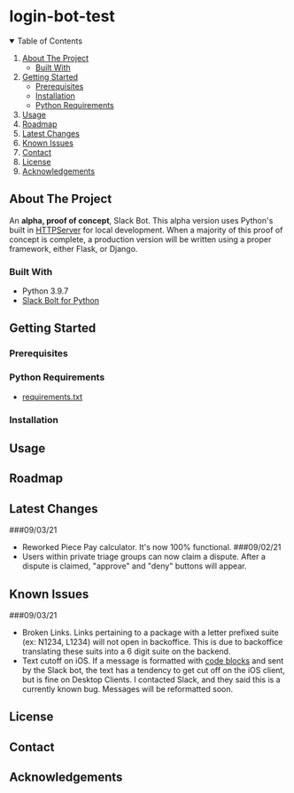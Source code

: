 # login-bot-test
<!-- TABLE OF CONTENTS -->
<details open="open">
  <summary>Table of Contents</summary>
  <ol>
    <li>
      <a href="#about-the-project">About The Project</a>
      <ul>
        <li><a href="#built-with">Built With</a></li>
      </ul>
    </li>
    <li>
      <a href="#getting-started">Getting Started</a>
      <ul>
        <li><a href="#prerequisites">Prerequisites</a></li>
        <li><a href="#installation">Installation</a></li>
    <li><a href="#python-requirements">Python Requirements</a></li>
      </ul>
    </li>
    <li><a href="#usage">Usage</a></li>
    <li><a href="#roadmap">Roadmap</a></li>
    <li><a href="#latest-changes">Latest Changes</a></li>
    <li><a href="#known-issues">Known Issues</a></li>
    <li><a href="#contact">Contact</a></li>
    <li><a href="#license">License</a></li>
    <li><a href="#acknowledgements">Acknowledgements</a></li>
  </ol>
</details>

<!-- ABOUT THE PROJECT -->
## About The Project
An **alpha, proof of concept**, Slack Bot. This alpha version uses Python's built in 
[HTTPServer](https://docs.python.org/3/library/http.server.html) for local development. When a majority of this
proof of concept is complete, a production version will be written using a proper framework, either Flask, or Django.

### Built With
* Python 3.9.7
* [Slack Bolt for Python](https://api.slack.com/tools/bolt)

<!-- GETTING STARTED -->
## Getting Started
### Prerequisites
### Python Requirements
* [requirements.txt](https://github.com/yourlastnamesoundslikeatypeofpasta/login-bot-test/blob/main/requirements.txt)
### Installation

<!-- USAGE EXAMPLES -->
## Usage

<!-- ROADMAP -->
## Roadmap

<!-- LATEST CHANGES -->
## Latest Changes
###09/03/21
* Reworked Piece Pay calculator. It's now 100% functional.
###09/02/21
* Users within private triage groups can now claim a dispute. After a dispute is claimed, "approve" and "deny" buttons will appear. 
<!-- KNOWN ISSUES -->
## Known Issues
###09/03/21
* Broken Links. Links pertaining to a package with a letter prefixed suite (ex: N1234, L1234) will not open in backoffice. This is due to backoffice translating these suits into a 6 digit suite on the backend.
* Text cutoff on iOS. If a message is formatted with [code blocks](https://api.slack.com/reference/surfaces/formatting#block-formatting) and sent by the Slack bot, the text has a tendency to get cut off on the iOS client, but is fine on Desktop Clients. I contacted Slack, and they said this is a currently known bug. Messages will be reformatted soon.

<!-- LICENSE -->
## License

<!-- CONTACT -->
## Contact

<!-- ACKNOWLEDGEMENTS -->
## Acknowledgements



